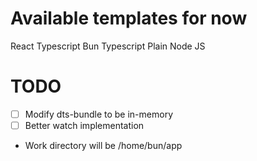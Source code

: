 # Available templates for now

React Typescript
Bun Typescript
Plain Node JS

# TODO

- [ ] Modify dts-bundle to be in-memory
- [ ] Better watch implementation

- Work directory will be /home/bun/app
